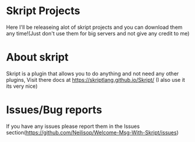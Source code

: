 # Skript Projects
Here I'll be releaseing alot of skript projects and you can download them any time!(Just don't use them for big servers and not give any credit to me)
# About skript
Skript is a plugin that allows you to do anything and not need any other plugins, Visit there docs at https://skriptlang.github.io/Skript/ (I also use it its very nice)
# Issues/Bug reports
If you have any issues please report them in the Issues section(https://github.com/Neilisop/Welcome-Msg-With-Skript/issues)

